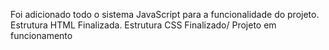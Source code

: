

Foi adicionado todo o sistema JavaScript para a funcionalidade do projeto.
Estrutura HTML Finalizada.
Estrutura CSS Finalizado/
Projeto em funcionamento
